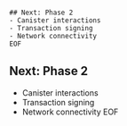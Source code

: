 ```

## Next: Phase 2
- Canister interactions
- Transaction signing
- Network connectivity
EOF
```

## Next: Phase 2
- Canister interactions
- Transaction signing
- Network connectivity
EOF
